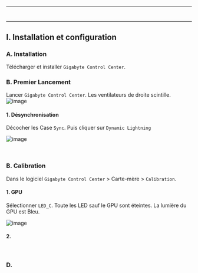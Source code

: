 ------------------------------------------------------------------------------------------------------------------------------
# <p align='center'> 
------------------------------------------------------------------------------------------------------------------------------
## I. Installation et configuration
### A. Installation
Télécharger et installer `Gigabyte Control Center`.

### B. Premier Lancement
Lancer `Gigabyte Control Center`. Les ventilateurs de droite scintille.
![image](https://github.com/user-attachments/assets/4b51be07-a1d8-4c1a-aca6-44927f1ad997)


#### 1. Désynchronisation
Décocher les Case `Sync`. Puis cliquer sur `Dynamic Lightning`

![image](https://github.com/user-attachments/assets/60f68c36-2f6d-43da-a756-204fe1046ae2)




<br />

### B. Calibration
Dans le logiciel `Gigabyte Control Center` > Carte-mère > `Calibration`.
#### 1. GPU
Sélectionner `LED_C`. Toute les LED sauf le GPU sont éteintes. La lumière du GPU est Bleu.

![image](https://github.com/user-attachments/assets/8f3fd384-55d4-43cc-9d3f-76417e5a98e0)

#### 2.

<br />

### D.
